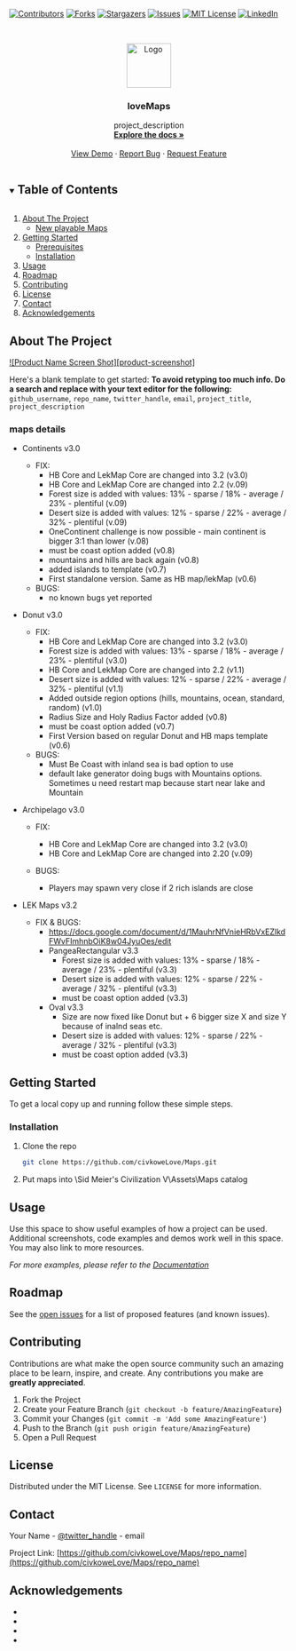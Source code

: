 <!--
*** Thanks for checking out the Best-README-Template. If you have a suggestion
*** that would make this better, please fork the repo and create a pull request
*** or simply open an issue with the tag "enhancement".
*** Thanks again! Now go create something AMAZING! :D
***
***
***
*** To avoid retyping too much info. Do a search and replace for the following:
*** github_username, repo_name, twitter_handle, email, project_title, project_description
-->



<!-- PROJECT SHIELDS -->
<!--
*** I'm using markdown "reference style" links for readability.
*** Reference links are enclosed in brackets [ ] instead of parentheses ( ).
*** See the bottom of this document for the declaration of the reference variables
*** for contributors-url, forks-url, etc. This is an optional, concise syntax you may use.
*** https://www.markdownguide.org/basic-syntax/#reference-style-links
-->
[![Contributors][contributors-shield]][contributors-url]
[![Forks][forks-shield]][forks-url]
[![Stargazers][stars-shield]][stars-url]
[![Issues][issues-shield]][issues-url]
[![MIT License][license-shield]][license-url]
[![LinkedIn][linkedin-shield]][linkedin-url]



<!-- PROJECT LOGO -->
<br />
<p align="center">
  <a href="https://github.com/civkoweLove/Maps/repo_name">
    <img src="images/logo.png" alt="Logo" width="80" height="80">
  </a>

  <h3 align="center">loveMaps</h3>

  <p align="center">
    project_description
    <br />
    <a href="https://github.com/civkoweLove/Maps/repo_name"><strong>Explore the docs »</strong></a>
    <br />
    <br />
    <a href="https://github.com/civkoweLove/Maps/repo_name">View Demo</a>
    ·
    <a href="https://github.com/civkoweLove/Maps/repo_name/issues">Report Bug</a>
    ·
    <a href="https://github.com/civkoweLove/Maps/repo_name/issues">Request Feature</a>
  </p>
</p>



<!-- TABLE OF CONTENTS -->
<details open="open">
  <summary><h2 style="display: inline-block">Table of Contents</h2></summary>
  <ol>
    <li>
      <a href="#about-the-project">About The Project</a>
      <ul>
        <li><a href="#maps-details">New playable Maps</a></li>
      </ul>
    </li>
    <li>
      <a href="#getting-started">Getting Started</a>
      <ul>
        <li><a href="#prerequisites">Prerequisites</a></li>
        <li><a href="#installation">Installation</a></li>
      </ul>
    </li>
    <li><a href="#usage">Usage</a></li>
    <li><a href="#roadmap">Roadmap</a></li>
    <li><a href="#contributing">Contributing</a></li>
    <li><a href="#license">License</a></li>
    <li><a href="#contact">Contact</a></li>
    <li><a href="#acknowledgements">Acknowledgements</a></li>
  </ol>
</details>



<!-- ABOUT THE PROJECT -->
## About The Project

[![Product Name Screen Shot][product-screenshot]](https://example.com)

Here's a blank template to get started:
**To avoid retyping too much info. Do a search and replace with your text editor for the following:**
`github_username`, `repo_name`, `twitter_handle`, `email`, `project_title`, `project_description`


### maps details
* Continents v3.0
  * FIX:
	* HB Core and LekMap Core are changed into 3.2 (v3.0)
    * HB Core and LekMap Core are changed into 2.2 (v.09)
    * Forest size is added with values: 13% - sparse / 18% - average / 23% - plentiful (v.09)
    * Desert size is added with values: 12% - sparse / 22% - average / 32% - plentiful (v.09)
    * OneContinent challenge is now possible - main continent is  bigger 3:1 than lower (v.08)
    * must be coast option added (v0.8)
    * mountains and hills are back again (v0.8)
    * added islands to template (v0.7)
    * First standalone version. Same as HB map/lekMap (v0.6)
  * BUGS:
    * no known bugs yet reported 

* Donut v3.0
  * FIX:
    * HB Core and LekMap Core are changed into 3.2 (v3.0)
    * Forest size is added with values: 13% - sparse / 18% - average / 23% - plentiful (v3.0)
    * HB Core and LekMap Core are changed into 2.2 (v1.1) 
    * Desert size is added with values: 12% - sparse / 22% - average / 32% - plentiful (v1.1)
    * Added outside region options (hills, mountains, ocean, standard, random) (v1.0)
    * Radius Size and Holy Radius Factor added (v0.8)
    * must be coast option added (v0.7)
    * First Version based on regular Donut and HB maps template (v0.6)
  * BUGS:
    * Must Be Coast with inland sea is bad option to use
    * default lake generator doing bugs with Mountains options. Sometimes u need restart map because start near lake and Mountain
	
* Archipelago v3.0
  * FIX:
  	* HB Core and LekMap Core are changed into 3.2 (v3.0)
    * HB Core and LekMap Core are changed into 2.20 (v.09)
  * BUGS:

    * Players may spawn very close if 2 rich islands are close
* LEK Maps v3.2
  * FIX & BUGS:
    * https://docs.google.com/document/d/1MauhrNfVnieHRbVxEZlkdFWvFImhnbOiK8w04JyuOes/edit
    * PangeaRectangular v3.3
      * Forest size is added with values: 13% - sparse / 18% - average / 23% - plentiful (v3.3)
      * Desert size is added with values: 12% - sparse / 22% - average / 32% - plentiful (v3.3)
      * must be coast option added (v3.3)
	* Oval v3.3
      * Size are now fixed like Donut but + 6 bigger size X and size Y because of inalnd seas etc.
      * Desert size is added with values: 12% - sparse / 22% - average / 32% - plentiful (v3.3)
      * must be coast option added (v3.3)
<!-- GETTING STARTED -->
## Getting Started

To get a local copy up and running follow these simple steps.

### Installation

1. Clone the repo
   ```sh
   git clone https://github.com/civkoweLove/Maps.git
   ```
2. Put maps into \Sid Meier's Civilization V\Assets\Maps catalog



<!-- USAGE EXAMPLES -->
## Usage

Use this space to show useful examples of how a project can be used. Additional screenshots, code examples and demos work well in this space. You may also link to more resources.

_For more examples, please refer to the [Documentation](https://example.com)_



<!-- ROADMAP -->
## Roadmap

See the [open issues](https://github.com/civkoweLove/Maps/issues) for a list of proposed features (and known issues).



<!-- CONTRIBUTING -->
## Contributing

Contributions are what make the open source community such an amazing place to be learn, inspire, and create. Any contributions you make are **greatly appreciated**.

1. Fork the Project
2. Create your Feature Branch (`git checkout -b feature/AmazingFeature`)
3. Commit your Changes (`git commit -m 'Add some AmazingFeature'`)
4. Push to the Branch (`git push origin feature/AmazingFeature`)
5. Open a Pull Request



<!-- LICENSE -->
## License

Distributed under the MIT License. See `LICENSE` for more information.



<!-- CONTACT -->
## Contact

Your Name - [@twitter_handle](https://twitter.com/twitter_handle) - email

Project Link: [https://github.com/civkoweLove/Maps/repo_name](https://github.com/civkoweLove/Maps/repo_name)



<!-- ACKNOWLEDGEMENTS -->
## Acknowledgements

* []()
* []()
* []()
* []()





<!-- MARKDOWN LINKS & IMAGES -->
<!-- https://www.markdownguide.org/basic-syntax/#reference-style-links -->
[contributors-shield]: https://img.shields.io/github/contributors/civkoweLove/Maps.svg?style=for-the-badge
[contributors-url]: https://github.com/civkoweLove/Maps/graphs/contributors
[forks-shield]: https://img.shields.io/github/forks/civkoweLove/Maps.svg?style=for-the-badge
[forks-url]: https://github.com/civkoweLove/Maps/network/members
[stars-shield]: https://img.shields.io/github/stars/civkoweLove/Mapssvg?style=for-the-badge
[stars-url]: https://github.com/civkoweLove/Maps/stargazers
[issues-shield]: https://img.shields.io/github/issues/civkoweLove/Maps.svg?style=for-the-badge
[issues-url]: https://github.com/civkoweLove/Maps/issues
[license-shield]: https://img.shields.io/github/license/civkoweLove/Maps.svg?style=for-the-badge
[license-url]: https://github.com/civkoweLove/Maps/blob/master/LICENSE.txt
[linkedin-shield]: https://img.shields.io/badge/-LinkedIn-black.svg?style=for-the-badge&logo=linkedin&colorB=555
[linkedin-url]: https://linkedin.com/in/github_username
